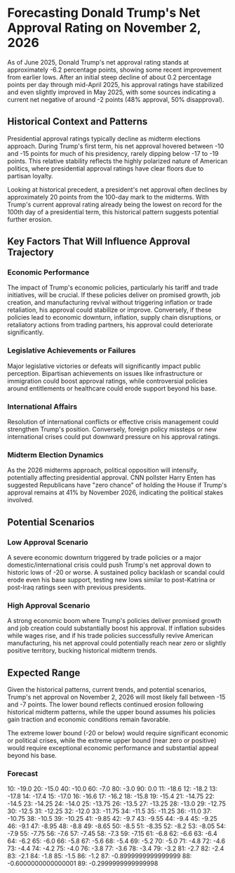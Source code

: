 # Forecasting Donald Trump's Net Approval Rating on November 2, 2026

As of June 2025, Donald Trump's net approval rating stands at approximately -6.2 percentage points, showing some recent improvement from earlier lows. After an initial steep decline of about 0.2 percentage points per day through mid-April 2025, his approval ratings have stabilized and even slightly improved in May 2025, with some sources indicating a current net negative of around -2 points (48% approval, 50% disapproval).

## Historical Context and Patterns

Presidential approval ratings typically decline as midterm elections approach. During Trump's first term, his net approval hovered between -10 and -15 points for much of his presidency, rarely dipping below -17 to -19 points. This relative stability reflects the highly polarized nature of American politics, where presidential approval ratings have clear floors due to partisan loyalty.

Looking at historical precedent, a president's net approval often declines by approximately 20 points from the 100-day mark to the midterms. With Trump's current approval rating already being the lowest on record for the 100th day of a presidential term, this historical pattern suggests potential further erosion.

## Key Factors That Will Influence Approval Trajectory

### Economic Performance

The impact of Trump's economic policies, particularly his tariff and trade initiatives, will be crucial. If these policies deliver on promised growth, job creation, and manufacturing revival without triggering inflation or trade retaliation, his approval could stabilize or improve. Conversely, if these policies lead to economic downturn, inflation, supply chain disruptions, or retaliatory actions from trading partners, his approval could deteriorate significantly.

### Legislative Achievements or Failures

Major legislative victories or defeats will significantly impact public perception. Bipartisan achievements on issues like infrastructure or immigration could boost approval ratings, while controversial policies around entitlements or healthcare could erode support beyond his base.

### International Affairs

Resolution of international conflicts or effective crisis management could strengthen Trump's position. Conversely, foreign policy missteps or new international crises could put downward pressure on his approval ratings.

### Midterm Election Dynamics

As the 2026 midterms approach, political opposition will intensify, potentially affecting presidential approval. CNN pollster Harry Enten has suggested Republicans have "zero chance" of holding the House if Trump's approval remains at 41% by November 2026, indicating the political stakes involved.

## Potential Scenarios

### Low Approval Scenario

A severe economic downturn triggered by trade policies or a major domestic/international crisis could push Trump's net approval down to historic lows of -20 or worse. A sustained policy backlash or scandal could erode even his base support, testing new lows similar to post-Katrina or post-Iraq ratings seen with previous presidents.

### High Approval Scenario

A strong economic boom where Trump's policies deliver promised growth and job creation could substantially boost his approval. If inflation subsides while wages rise, and if his trade policies successfully revive American manufacturing, his net approval could potentially reach near zero or slightly positive territory, bucking historical midterm trends.

## Expected Range

Given the historical patterns, current trends, and potential scenarios, Trump's net approval on November 2, 2026 will most likely fall between -15 and -7 points. The lower bound reflects continued erosion following historical midterm patterns, while the upper bound assumes his policies gain traction and economic conditions remain favorable.

The extreme lower bound (-20 or below) would require significant economic or political crises, while the extreme upper bound (near zero or positive) would require exceptional economic performance and substantial appeal beyond his base.

### Forecast

10: -19.0
20: -15.0
40: -10.0
60: -7.0
80: -3.0
90: 0.0
11: -18.6
12: -18.2
13: -17.8
14: -17.4
15: -17.0
16: -16.6
17: -16.2
18: -15.8
19: -15.4
21: -14.75
22: -14.5
23: -14.25
24: -14.0
25: -13.75
26: -13.5
27: -13.25
28: -13.0
29: -12.75
30: -12.5
31: -12.25
32: -12.0
33: -11.75
34: -11.5
35: -11.25
36: -11.0
37: -10.75
38: -10.5
39: -10.25
41: -9.85
42: -9.7
43: -9.55
44: -9.4
45: -9.25
46: -9.1
47: -8.95
48: -8.8
49: -8.65
50: -8.5
51: -8.35
52: -8.2
53: -8.05
54: -7.9
55: -7.75
56: -7.6
57: -7.45
58: -7.3
59: -7.15
61: -6.8
62: -6.6
63: -6.4
64: -6.2
65: -6.0
66: -5.8
67: -5.6
68: -5.4
69: -5.2
70: -5.0
71: -4.8
72: -4.6
73: -4.4
74: -4.2
75: -4.0
76: -3.8
77: -3.6
78: -3.4
79: -3.2
81: -2.7
82: -2.4
83: -2.1
84: -1.8
85: -1.5
86: -1.2
87: -0.8999999999999999
88: -0.6000000000000001
89: -0.2999999999999998